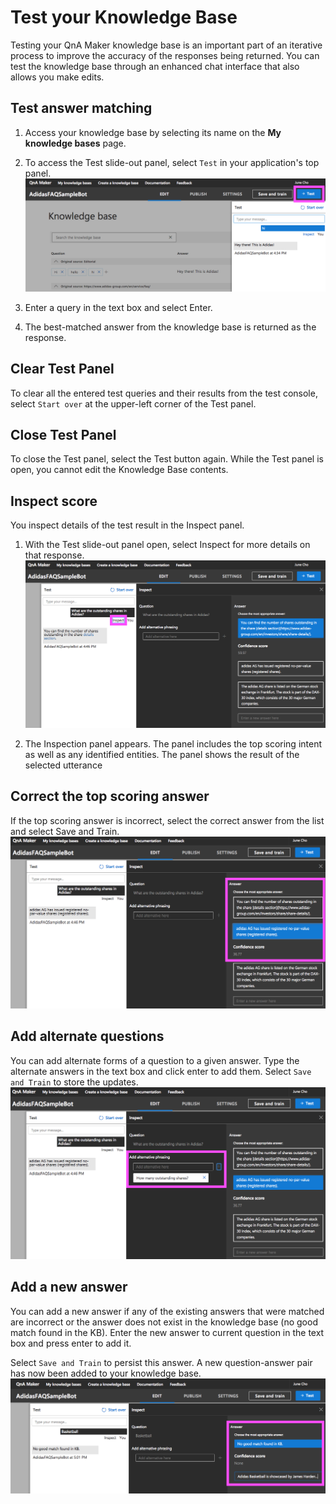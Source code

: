 # Test your Knowledge Base
Testing your QnA Maker knowledge base is an important part of an iterative process to improve the accuracy of the responses being returned. You can test the knowledge base through an enhanced chat interface that also allows you make edits.

## Test answer matching
1. Access your knowledge base by selecting its name on the **My knowledge bases** page.
2. To access the Test slide-out panel, select ```Test``` in your application's top panel.
![test1](https://github.com/jCho23/BotWorkshop/blob/master/Resouces/Images/test1.png)

3. Enter a query in the text box and select Enter.
4. The best-matched answer from the knowledge base is returned as the response.

## Clear Test Panel
To clear all the entered test queries and their results from the test console, select ```Start over``` at the upper-left corner of the Test panel.

## Close Test Panel
To close the Test panel, select the Test button again. While the Test panel is open, you cannot edit the Knowledge Base contents.

## Inspect score
You inspect details of the test result in the Inspect panel.
1. With the Test slide-out panel open, select Inspect for more details on that response.
![test2](https://github.com/jCho23/BotWorkshop/blob/master/Resouces/Images/test2.png)

2. The Inspection panel appears. The panel includes the top scoring intent as well as any identified entities. The panel shows the result of the selected utterance

## Correct the top scoring answer
If the top scoring answer is incorrect, select the correct answer from the list and select Save and Train.
![test3](https://github.com/jCho23/BotWorkshop/blob/master/Resouces/Images/test3.png)

## Add alternate questions
You can add alternate forms of a question to a given answer. Type the alternate answers in the text box and click enter to add them. Select ```Save and Train``` to store the updates.
![test4](https://github.com/jCho23/BotWorkshop/blob/master/Resouces/Images/test4.png)

## Add a new answer
You can add a new answer if any of the existing answers that were matched are incorrect or the answer does not exist in the knowledge base (no good match found in the KB). Enter the new answer to current question in the text box and press enter to add it.

Select ```Save and Train``` to persist this answer. A new question-answer pair has now been added to your knowledge base.
![test5](https://github.com/jCho23/BotWorkshop/blob/master/Resouces/Images/test5.png)
